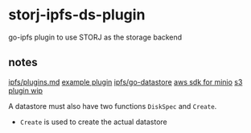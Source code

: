 # storj-ipfs-ds-plugin

go-ipfs plugin to use STORJ as the storage backend

## notes

[ipfs/plugins.md](https://github.com/ipfs/go-ipfs/blob/master/docs/plugins.md)
[example plugin](https://github.com/ipfs/go-ipfs-example-plugin/)
[ipfs/go-datastore](https://github.com/ipfs/go-datastore)
[aws sdk for minio](https://docs.minio.io/docs/how-to-use-aws-sdk-for-go-with-minio-server.html)
[s3 plugin wip](https://github.com/ipfs/go-ipfs/pull/5561)

A datastore must also have two functions `DiskSpec` and `Create`.

* `Create` is used to create the actual datastore